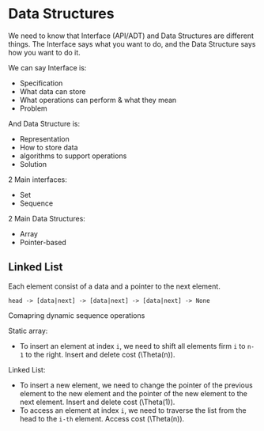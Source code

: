 # Data Structures

We need to know that Interface (API/ADT) and Data Structures are different things. The Interface says what you want to do, and the Data Structure says how you want to do it.

We can say Interface is:
  
- Specification
- What data can store
- What operations can perform & what they mean
- Problem

And Data Structure is:

- Representation
- How to store data
- algorithms to support operations
- Solution

2 Main interfaces:

- Set
- Sequence

2 Main Data Structures:

- Array
- Pointer-based

## Linked List

Each element consist of a data and a pointer to the next element.

```plaintext
head -> [data|next] -> [data|next] -> [data|next] -> None
```

Comapring dynamic sequence operations

Static array:

- To insert an element at index `i`, we need to shift all elements firm `i` to `n-1` to the right. Insert and delete cost \(\Theta(n)\).

Linked List:

- To insert a new element, we need to change the pointer of the previous element to the new element and the pointer of the new element to the next element. Insert and delete cost \(\Theta(1)\).
- To access an element at index `i`, we need to traverse the list from the head to the `i-th` element. Access cost \(\Theta(n)\).
